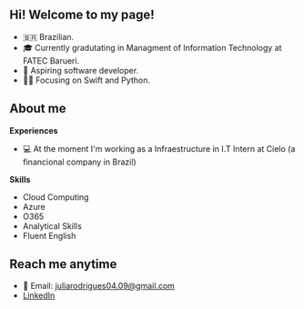 ## Hi! Welcome to my page!

- 🇧🇷 Brazilian.
- 🎓 Currently gradutating in Managment of Information Technology at FATEC Barueri.
- 🌱 Aspiring software developer.
- 👩‍💻 Focusing on Swift and Python.

## About me

**Experiences**

- 💻 At the moment I'm working as a Infraestructure in I.T Intern at Cielo (a financional company in Brazil)

**Skills**

- Cloud Computing
- Azure 
- O365
- Analytical Skills
- Fluent English


## Reach me anytime

- 📧 Email: juliarodrigues04.09@gmail.com
- [LinkedIn](www.linkedin.com/in/julia-rodrigues-873b07218)
